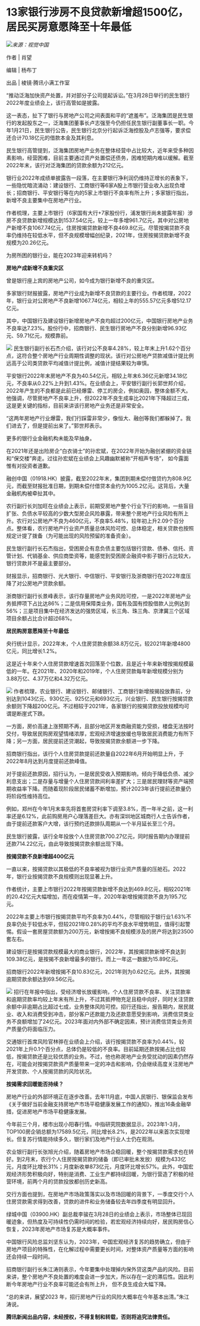# 13家银行涉房不良贷款新增超1500亿，居民买房意愿降至十年最低

![](https://inews.gtimg.com/news_bt/OiFLAGOPspTfNO5okb6mmujzrw7mZ_sEk9PVJofrhhlhgAA/1000)_来源：视觉中国_

作者 | 肖望

编辑 | 杨布丁

出品 | 棱镜·腾讯小满工作室

“推动泛海加快资产处置，并对部分子公司提起诉讼。”在3月28日举行的民生银行2022年度业绩会上，该行高管如是披露。

这一表态，扯下了银行与房地产公司之间表面和平的“遮羞布”。泛海集团是民生银行的发起股东之一，泛海集团董事长卢志强至今仍担任民生银行副董事长一职。今年1月21日，民生银行公告，民生银行北京分行起诉泛海控股及卢志强等，要求偿还合计70.18亿元的借款本金及其利息。

民生银行高管提到，泛海集团房地产业务在整体经营中占比较大，近年来受多种因素影响，经营困难，目前主要通过资产处置偿还债务，困难短期内难以缓解。截至2022年末，该行对泛海集团的贷款余额为212亿元。

银行业2022年成绩单披露告一段落，在主要银行净利润仍维持正增长的表象下，一些隐忧暗流涌动：建设银行、工商银行等6家A股上市银行营业收入出现负增长；招商银行、平安银行等在内的5家上市银行不良率有所上升；多家银行指出，新增不良主要集中在房地产行业。

作者梳理，主要上市银行（6家国有大行+7家股份行，浦发银行尚未披露年报）涉房不良贷款新增规模达到1537.54亿元，较上一年多增961.7亿元，其中对公房地产新增不良1067.74亿元，住房按揭贷款新增不良469.8亿元。尽管按揭贷款不良率仍维持在较低水平，但不良规模增幅创纪录，2021年，住房按揭贷款新增不良规模为20.26亿元。

为房所困的银行业，能在2023年迎来转机吗？

**房地产成新增不良重灾区**

曾是银行座上宾的房地产公司，如今成为银行新增不良的重灾区。

多家银行财报披露，房地产行业成为新增不良贷款的主要行业。作者梳理，2022年，银行业对公房地产不良新增1067.74亿元，相较上年的555.57亿元多增512.17亿元。

其中，中国银行及建设银行新增房地产不良均超过200亿元，中国银行房地产业务不良率达7.23%。股份行中，招商银行、民生银行房地产不良分别新增96.93亿元、59.71亿元，规模靠前。

![](https://inews.gtimg.com/news_bt/O30eWC7M8b8bxshxDaCCXg9seWER1m2F8UOym1u7LySC8AA/1000)
民生银行副行长石杰介绍，该行对公不良率4.28%，较上年末上升1.62个百分点，这符合整个房地产行业周期性调整的现状。该行对公房地产贷款减值计提比例远高于公司类贷款平均减值计提比例，减值计提结果较为审慎。

平安银行2022年末房地产不良为40.54亿元，相较上年末6.36亿元新增34.18亿元，不良率从0.22%上升到1.43%。在业绩会上，平安银行副行长郭世邦介绍，2022年产生的不良都是此前已经爆雷、停工的房企，例如奥园，整体金额不大。他强调，尽管房地产不良率上升，但2022年不良生成率比2021年下降超过三成，这是更关键的指标，目前来讲该行房地产业务还是非常安全。

“这两年房地产行业爆雷，我们行踩雷非常少，像恒大、融创等我们都躲掉了。我们进去了，但是提前出来了。”郭世邦表示。

更多的银行业金融机构未能及早抽身。

在2021年还是出险房企“白衣骑士”的孙宏斌，在2022年开始为融创紧绷的资金链和“保交楼”奔走。过往孙宏斌在业绩会上风趣幽默被称“开相声专场”，
如今露面惟有对投资者道歉。

融创中国（01918.HK）披露，截至2022年末，集团到期未偿付借贷约为808.9亿元，而截至财报批准日期，到期未偿付借贷本金约为1005.2亿元。这背后，大量金融机构被牵扯其中。

农行副行长刘加旺在业绩会上表示，前期受房地产整个行业下行的影响，一些盲目扩张、负债水平较高的少数大型房企风险暴露，带来整个房地产行业风险有所上升。农行对公房地产不良为460亿元，不良率5.48%，较年初上升2.09个百分点。整体看，农行房地产行业资产质量总体风险可控、总体稳定，相关贷款也按照规定计提了拨备（为可能出现的风险预留的准备资金）。

民生银行副行长石杰指出，受困房企有息负债主要包括银行贷款、债券、信托、资管计划、代销基金、供应商垫资等，能感觉到受困房企融资中影子银行占比较大，银行贷款并不是最主要部分。

财报显示，招商银行、光大银行、中信银行、平安银行及浙商银行在2022年度压降了对公房地产贷款余额。

浙商银行副行长景峰表示，该行存量房地产业务风险可控，一是2022年房地产业务抵押项下占比达86%；二是信用保障类业务，国有及国有控股借款人比例达到56%；三是项目集中在经济发达的强势区域，长三角、珠三角、京津冀三个区域项目余额占比合计超过68%。

**居民购房意愿降至十年最低**

央行统计显示，2022年末，个人住房贷款余额38.8万亿元，较2021年新增4800亿元，同比增长1.2%。

这是近十年来个人住房贷款增速首次回落至个位数，且是近十年来新增按揭规模最低的一年。在2021年、2020年和2019年，个人住房贷款每年新增规模分别为3.88万亿、4.37万亿和4.32万亿元。

![](https://inews.gtimg.com/news_bt/OVKNfxUcM_DbVDwhnMUhDKFiXDT8srvlvkczbXLOND6fIAA/1000)
作者梳理，农业银行、建设银行、邮储银行、工商银行新增按揭投放靠前，分别达到1043亿元、930亿元、925亿元和693亿元，兴业银行、民生银行按揭贷款余额则下降超200亿元。不过相较于2021年，各家银行的按揭贷款投放规模均可谓是断崖式下跌。

一方面，房价高速上涨预期不再，且部分地区开发商融资能力受损，楼盘无法按时交付，导致居民购房观望情绪浓厚，宏观经济增速放缓也导致居民消费能力有所下降；另一方面，居民提前还贷潮起，导致按揭贷款余额进一步下降。

招商银行指出，该行个人住房贷款提前还款量自2022年6月开始明显上升，于2022年8月达到月度提前还款峰值。

对于提前还款原因，招行认为，一是居民受收入预期影响，倾向于降低负债、减少利息支出；二是存量与增量个人住房贷款间利率差扩大；三是居民理财等资产端预期收益率下降。而随着现阶段居民储蓄不断增加，预计2023年该行提前还款量仍将阶段性维持高位。

例如，郑州在今年1月末率先将首套房贷利率下调至3.8%，而一年半之前，这一利率还是6.12%，此前购房用户心理落差巨大。亦有深圳地区城商行人士告诉作者，由于提前还款客户大增，该行预约还款排队周期从一个半月延长至三个月。

民生银行披露，该行全年投放个人住房贷款700.27亿元，同时报告期内办理提前还款714.22亿元，由此导致按揭贷款余额出现下降。

**按揭贷款不良新增超400亿元**

一直以来，按揭贷款以其极低的不良率被视为银行业资产质量的压舱石。2022年，银行业按揭贷款不良规模则出现显著上升。

作者统计，主要上市银行2022年按揭贷款新增不良达到469.8亿元，相较2021年的20.42亿元大幅增加，而在疫情第一年，2020年新增按揭贷款不良为195.7亿元。

2022年主要上市银行按揭贷款平均不良率为0.44%，尽管相较于银行业1.63%不良率仍处于较低水平，但较2021年0.28%的平均不良水平增势明显，值得引起警惕。假设一套房屋贷款额为200万元，新增按揭不良规模涉及的房产将达到23500套左右。

建设银行是按揭贷款规模最大的商业银行，2022年，其按揭贷款新增不良达到109.38亿元，是按揭不良新增最多的银行。而上一年这一数据为15.89亿元。

招商银行2022年新增按揭不良10.83亿元，2021年则为0.62亿元。此外，其按揭逾期贷款余额达到69.56亿元。

![](https://inews.gtimg.com/news_bt/OSPSF0AgA-uFtiIGvYBIrMP9NAmaK6nj2ZDKcdogzpAg0AA/1000)
招行在年报中指出，受经济增长放缓影响，个人住房贷款不良率、关注贷款率和逾期贷款率均较上年末有所上升，不过其抵押物充足且稳中向好，同时关注贷款余额中非逾期占比超过七成，业务整体风险可控。招行还指出，报告期内，居民就业、收入和消费受到冲击，部分客户还款能力及还款意愿受到影响，消费信贷类业务不良额增加了24亿元。2023年面对内外部不确定因素，预计消费信贷类业务资产质量仍将面临压力。

交通银行首席风险官林骅在业绩会上介绍，该行按揭贷款不良率为0.44%，较2021年上升0.1个百分点，总体仍是较低的不良率。目前延期还款按揭占比也较低，按揭贷款还是比较优质的业务。不过，他也称房地产业务受扰动的因素仍然存在，可能会对按揭贷款资产质量带来一定的冲击和影响，仍会继续高度关注房地产开发贷款、个人按揭贷款的风险状况。

**按揭需求回暖能否持续？**

房地产行业的外部环境正在逐步改善。去年11月底，中国人民银行、银保监会发布《关于做好当前金融支持房地产市场平稳健康发展工作的通知》，推出16条金融举措，促进房地产市场平稳健康发展。

今年前三个月，楼市出现小阳春行情。中指研究院数据显示，2023年1-3月，TOP100房企销总额为17589.5亿元，同比增长8.2%，是2022年以来首次实现增长。但复苏行情能持续多久，银行家们及地产行业人士仍在观测。

农业银行副行长张旭光介绍，随着房地产市场企稳回暖，整个按揭贷款需求也在转好。到2月末，农行个人住房按揭贷款的储备（即已审批未发放）规模为433亿元，月度环比增长31%；月度新收单873亿元，月度环比增长57%。此外，中国宏观经济形势积极向好，特别是消费、工业生产都持续回暖，为银行营造了积极的经营环境，前两个月的贷款投放都创历史新高。

交行方面也提到，在房地产市场政策落实以及市场回暖的背景下，一季度交行个人住房贷款需求得到改善，贷款的进件和业务储备较去年四季度有明显回升。

绿城中国（03900.HK）副总裁李骏在3月28日的业绩会上表示，市场整体已现回暖迹象，但热度及可持续性仍需时间的检验，若宏观经济持续向好，居民购房信心恢复，2023年房地产市场复苏是大概率事件。

中国银行风险总监刘坚东认为，2023年，中国宏观经济复苏的趋势确立，但由于房地产项目的特殊性，在化解过程中需要更长时间，对整体资产质量等方面的影响还会持续一段时间。

招商银行副行长朱江涛则表示，今年要集中处理掉内保外贷这类产品的风险。目前来讲，整个房地产不良处置的难度会进一步加大，所以存在一定的滞后性。因此判断今年房地产行业不良率可能还会有所上升，
但不良生成会大幅下降。

“总的来讲，展望2023 年，招行房地产行业的风险大概率在今年基本出清。”朱江涛说。

**腾讯新闻出品内容，未经授权，不得复制和转载，否则将追究法律责任。**

